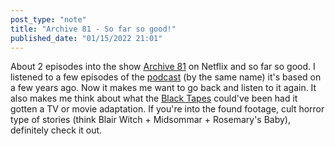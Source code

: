 ```yaml
---
post_type: "note" 
title: "Archive 81 - So far so good!"
published_date: "01/15/2022 21:01"
---
```


About 2 episodes into the show [Archive 81](https://www.netflix.com/title/80222802) on Netflix and so far so good. I listened to a few episodes of the [podcast](https://www.archive81.com/) (by the same name) it's based on a few years ago. Now it makes me want to go back and listen to it again. It also makes me think about what the [Black Tapes](https://theblacktapespodcast.com/) could've been had it gotten a TV or movie adaptation. If you're into the found footage, cult horror type of stories (think Blair Witch + Midsommar + Rosemary's Baby), definitely check it out. 